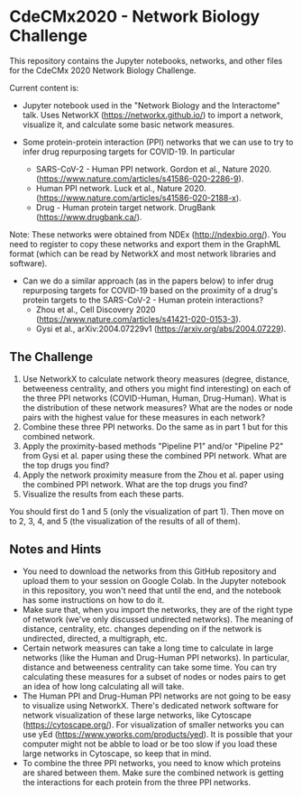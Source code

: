# CdeCMx2020 - Network Biology Challenge

This repository contains the Jupyter notebooks, networks, and other files for the CdeCMx 2020 Network Biology Challenge.

Current content is:

- Jupyter notebook used in the "Network Biology and the Interactome" talk. Uses NetworkX (https://networkx.github.io/) to import a network, visualize it, and calculate some basic network measures.

- Some protein-protein interaction (PPI) networks that we can use to try to infer drug repurposing targets for COVID-19. In particular  
  * SARS-CoV-2 - Human PPI network. Gordon et al., Nature 2020. (https://www.nature.com/articles/s41586-020-2286-9).
  * Human PPI network. Luck et al., Nature 2020. (https://www.nature.com/articles/s41586-020-2188-x).
  * Drug - Human protein target network. DrugBank (https://www.drugbank.ca/).

Note: These networks were obtained from NDEx (http://ndexbio.org/). You need to register to copy these networks and export them in the GraphML format (which can be read by NetworkX and most network libraries and software).
  
- Can we do a similar approach (as in the papers below) to infer drug repurposing targets for COVID-19 based on the proximity of a drug's protein targets to the SARS-CoV-2 - Human protein interactions?
  * Zhou et al., Cell Discovery 2020 (https://www.nature.com/articles/s41421-020-0153-3).
  * Gysi et al., arXiv:2004.07229v1 (https://arxiv.org/abs/2004.07229).
  

## The Challenge
  
1. Use NetworkX to calculate network theory measures (degree, distance, betweeness centrality, and others you might find interesting) on each of the three PPI networks (COVID-Human, Human, Drug-Human). What is the distribution of these network measures? What are the nodes or node pairs with the highest value for these measures in each network?
2. Combine these three PPI networks. Do the same as in part 1 but for this combined network.
3. Apply the proximity-based methods "Pipeline P1" and/or "Pipeline P2" from Gysi et al. paper using these the combined PPI network. What are the top drugs you find?
4. Apply the network proximity measure from the Zhou et al. paper using the combined PPI network. What are the top drugs you find?
5. Visualize the results from each these parts.

You should first do 1 and 5 (only the visualization of part 1). Then move on to 2, 3, 4, and 5 (the visualization of the results of all of them).

## Notes and Hints

- You need to download the networks from this GitHub repository and upload them to your session on Google Colab. In the Jupyter notebook in this repository, you won't need that until the end, and the notebook has some instructions on how to do it.
- Make sure that, when you import the networks, they are of the right type of network (we've only discussed undirected networks). The meaning of distance, centrality, etc. changes depending on if the network is undirected, directed, a multigraph, etc.
- Certain network measures can take a long time to calculate in large networks (like the Human and Drug-Human PPI networks). In particular, distance and betweeness centrality can take some time. You can try calculating these measures for a subset of nodes or nodes pairs to get an idea of how long calculating all will take.
- The Human PPI and Drug-Human PPI networks are not going to be easy to visualize using NetworkX. There's dedicated network software for network visualization of these large networks, like Cytoscape (https://cytoscape.org/). For visualization of smaller networks you can use yEd (https://www.yworks.com/products/yed). It is possible that your computer might not be abble to load or be too slow if you load these large networks in Cytoscape, so keep that in mind.
- To combine the three PPI networks, you need to know which proteins are shared between them. Make sure the combined network is getting the interactions for each protein from the three PPI networks. 
